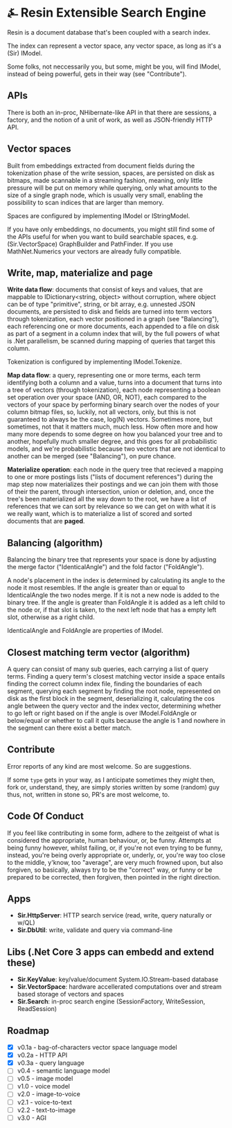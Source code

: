 # &#9084; Resin Extensible Search Engine

Resin is a document database that's been coupled with a search index. 

The index can represent a vector space, any vector space, as long as it's a (Sir) IModel. 

Some folks, not neccessarily you, but some, might be you, will find IModel, instead of being powerful, gets in their way (see "Contribute").

## APIs

There is both an in-proc, NHibernate-like API in that there are sessions, a factory, and the notion of a unit of work, as well as JSON-friendly HTTP API.

## Vector spaces

Built from embeddings extracted from document fields during the tokenization phase of the write session, spaces, are
persisted on disk as bitmaps, made scannable in a streaming fashion, meaning, only little pressure will be put on memory while querying, only what amounts to the size of a single graph node, which is usually very small, enabling the possibility to scan indices that are larger than memory. 

Spaces are configured by implementing IModel or IStringModel.

If you have only embeddings, no documents, you might still find some of the APIs useful for when you
want to build searchable spaces, e.g. (Sir.VectorSpace) GraphBuilder and PathFinder. If you use MathNet.Numerics your vectors are already fully compatible. 

## Write, map, materialize and page

__Write data flow__: documents that consist of keys and values, that are mappable to IDictionary<string, object> without corruption, where object can be of type "primitive", string, or bit array, e.g. unnested JSON documents, are persisted to disk and fields are turned into term vectors through tokenization, each vector positioned in a graph (see "Balancing"), each referencing one or more documents, each appended to a file on disk as part of a segment in a column index that will, by the full powers of what is .Net parallelism, be scanned during mapping of queries that target this column.

Tokenization is configured by implementing IModel.Tokenize.

__Map data flow__: a query, representing one or more terms, each term identifying both a column and a value, turns into a document that turns into a tree of vectors (through tokenization), each node representing a boolean set operation over your space (AND, OR, NOT), each compared to the vectors of your space by performing binary search over the nodes of your column bitmap files, so, luckily, not all vectors, only, but this is not guaranteed to always be the case, log(N) vectors. Sometimes more, but sometimes, not that it matters much, much less. How often more and how many more depends to some degree on how you balanced your tree and to another, hopefully much smaller degree, and this goes for all probabilistic models, and we're probabilistic because two vectors that are not identical to another can be merged (see "Balancing"), on pure chance.

__Materialize operation__: each node in the query tree that recieved a mapping to one or more postings lists ("lists of document references") during the map step now materializes their postings and we can join them with those of their the parent, through intersection, union or deletion, and, once the tree's been materialized all the way down to the root, we have a list of references that we can sort by relevance so we can get on with what it is we really want, which is to materialize a list of scored and sorted documents that are __paged__.

## Balancing (algorithm)

Balancing the binary tree that represents your space is done by adjusting the merge factor ("IdenticalAngle") and the fold factor ("FoldAngle"). 

A node's placement in the index is determined by calculating its angle to the node it most resembles. If the angle is greater than or equal to IdenticalAngle the two nodes merge. If it is not a new node is added to the binary tree. If the angle is greater than FoldAngle it is added as a left child to the node or, if that slot is taken, to the next left node that has a empty left slot, otherwise as a right child.

IdenticalAngle and FoldAngle are properties of IModel.

## Closest matching term vector (algorithm)

A query can consist of many sub queries, each carrying a list of query terms. Finding a query term's closest matching vector inside a space entails finding the correct column index file, finding the boundaries of each segment, querying each segment by finding the root node, represented on disk as the first block in the segment, deserializing it, calculating the cos angle between the query vector and the index vector, determining whether to go left or right based on if the angle is over IModel.FoldAngle or below/equal or whether to call it quits because the angle is 1 and nowhere in the segment can there exist a better match.

## Contribute

Error reports of any kind are most welcome. So are suggestions.

If some `type` gets in your way, as I anticipate sometimes they might then, fork or, understand, they, are simply stories written by some (random) guy thus, not, written in stone so, PR's are most welcome, to. 

## Code Of Conduct

If you feel like contributing in some form, adhere to the zeitgeist of what is considered the appropriate, human behaviour, or, be funny. Attempts at being funny however, whilst failing, or, if you're not even trying to be funny, instead, you're being overly appropriate or, underly, or, you're way too close to the middle, y'know, too "average", are very much frowned upon, but also forgiven, so basically, always try to be the "correct" way, or funny or be prepared to be corrected, then forgiven, then pointed in the right direction.

## Apps

- __Sir.HttpServer__: HTTP search service (read, write, query naturally or w/QL)
- __Sir.DbUtil__: write, validate and query via command-line

## Libs (.Net Core 3 apps can embedd and extend these)

- __Sir.KeyValue__: key/value/document System.IO.Stream-based database
- __Sir.VectorSpace__: hardware accellerated computations over and stream based storage of vectors and spaces
- __Sir.Search__: in-proc search engine (SessionFactory, WriteSession, ReadSession)

## Roadmap

- [x] v0.1a - bag-of-characters vector space language model
- [x] v0.2a - HTTP API
- [x] v0.3a - query language
- [ ] v0.4 - semantic language model
- [ ] v0.5 - image model
- [ ] v1.0 - voice model
- [ ] v2.0 - image-to-voice
- [ ] v2.1 - voice-to-text
- [ ] v2.2 - text-to-image
- [ ] v3.0 - AGI
